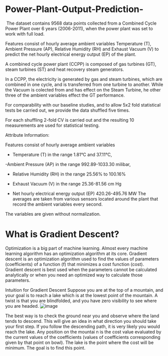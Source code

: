 # Power-Plant-Output-Prediction-

﻿
The dataset contains 9568 data points collected from a Combined Cycle Power Plant over 6 years (2006-2011), 
when the power plant was set to work with full load.

 Features consist of hourly average ambient variables Temperature (T), Ambient Pressure (AP), Relative Humidity (RH) and Exhaust Vacuum (V) to predict the net hourly electrical energy output (EP)  of the plant.


A combined cycle power plant (CCPP) is composed of gas turbines (GT), steam turbines (ST) and heat recovery steam generators.

 In a CCPP, the electricity is generated by gas and steam turbines, which are combined in one cycle, and is transferred from one turbine to another.
 While the Vacuum is colected from and has effect on the Steam Turbine, he other three of the ambient variables effect the GT performance.


For comparability with our baseline studies, 
and to allow 5x2 fold statistical tests be carried out, we provide the data shuffled five times.

 For each shuffling 2-fold CV is carried out and the resulting 10 measurements are used for statistical testing.

Attribute Information:



Features consist of hourly average ambient variables 


- Temperature (T) in the range 1.81°C and 37.11°C,

-Ambient Pressure (AP) in the range 992.89-1033.30 milibar,

- Relative Humidity (RH) in the range 25.56% to 100.16%

- Exhaust Vacuum (V) in the range 25.36-81.56 cm Hg

- Net hourly electrical energy output (EP) 420.26-495.76 MW
The averages are taken from various sensors located around the plant that record the ambient variables every second. 

The variables are given without normalization.


# What is Gradient Descent?
Optimization is a big part of machine learning. Almost every machine learning algorithm has an optimization algorithm at its core.
Gradient descent is an optimization algorithm used to find the values of parameters (coefficients) of a function (f) that minimizes a cost function (cost).\
Gradient descent is best used when the parameters cannot be calculated analytically or when you need an optimized way to calculate those parameters. 
 
Intuition for Gradient Descent Suppose you are at the top of a mountain, and your goal is to reach a lake which is at the lowest point of the mountain. 
A twist is that you are blindfolded, and you have zero visibility to see where you are headed.
![image](https://user-images.githubusercontent.com/40559132/42382418-ddb74f9a-8151-11e8-866c-f1447b5ccd04.png)

The best way is to check the ground near you and observe where the land tends to descend. This will give an idea in what direction you
should take your first step. If you follow the descending path, it is very likely you would reach the lake. Any position on the mountai
n is the cost value evaluated by the current values of the coefficients (values of coefficients corresponding given by that point on
bowl). The lake is the point where the cost will be minimum. The goal is to find this point.  
